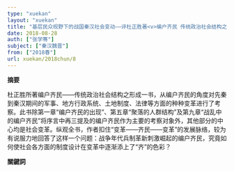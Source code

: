 ```yaml
---
type: "xuekan"
layout: "xuekan"
title: "基层民众视野下的战国秦汉社会变动——评杜正胜著<v>编户齐民 传统政治社会结构之形成</v>"
date: 2018-08-28
auth: ["张学骞"]
subject: ["秦汉魏晋"]
from: ["2018春"]
url: xuekan/2018chun/8
---
```


**摘要**     

杜正胜所著<v>编户齐民——传统政治社会结构之形成</v>一书，从编户齐民的角度对先秦到秦汉期间的军事、地方行政系统、土地制度、法律等方面的种种变革进行了考察。此书除第一章“编户齐民的出现”、第五章“聚落的人群结构”及第九章“战乱中的编户齐民”将序言中再三提及的编户齐民作为主要的考察对象外，其他部分的中心均是社会变革。纵观全书，作者扣住“变革——齐民——变革”的发展脉络，较为有说服力地回答了这样一个问题：战争年代兵制革新刺激崛起的编户齐民，究竟如何使社会各方面的制度设计在变革中逐渐添上了“齐”的色彩？


**關鍵詞**
